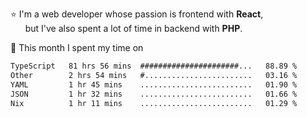 ⭐ I'm a web developer whose passion is frontend with <b>React</b>,<br/>
&nbsp; &nbsp; &nbsp; but I've also spent a lot of time in backend with <b>PHP</b>.

📅 This month I spent my time on

<!--START_SECTION:waka-->

```txt
TypeScript   81 hrs 56 mins  ######################...   88.89 %
Other        2 hrs 54 mins   #........................   03.16 %
YAML         1 hr 45 mins    .........................   01.90 %
JSON         1 hr 32 mins    .........................   01.66 %
Nix          1 hr 11 mins    .........................   01.29 %
```

<!--END_SECTION:waka-->

